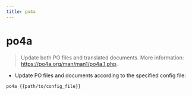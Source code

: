 ```yaml
---
title: po4a
---
```

# po4a

> Update both PO files and translated documents.
> More information: <https://po4a.org/man/man1/po4a.1.php>.

- Update PO files and documents according to the specified config file:

`po4a {{path/to/config_file}}`
